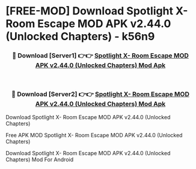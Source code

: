 # [FREE-MOD] Download Spotlight X- Room Escape MOD APK v2.44.0 (Unlocked Chapters) - k56n9


<div align="center">
<h3>🔴 Download [Server1] 👉👉 <a href="https://apk-comot.site?title=Spotlight_X-_Room_Escape_MOD_APK_v2.44.0_(Unlocked_Chapters)">Spotlight X- Room Escape MOD APK v2.44.0 (Unlocked Chapters) Mod Apk</a></h3><br>

<h3>🔴 Download [Server2] 👉👉 <a href="https://apk-comot.site?title=Spotlight_X-_Room_Escape_MOD_APK_v2.44.0_(Unlocked_Chapters)">Spotlight X- Room Escape MOD APK v2.44.0 (Unlocked Chapters) Mod Apk</a></h3>
</div>



Download Spotlight X- Room Escape MOD APK v2.44.0 (Unlocked Chapters) 

Free APK MOD Spotlight X- Room Escape MOD APK v2.44.0 (Unlocked Chapters) 

Download Spotlight X- Room Escape MOD APK v2.44.0 (Unlocked Chapters) Mod For Android
